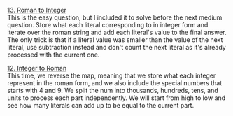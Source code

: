 [13. Roman to Integer](https://leetcode.com/problems/roman-to-integer/description/ "13. Roman to Integer") <br>
This is the easy question, but I included it to solve before the next medium question. Store what each literal corresponding to in integer form and iterate over the roman string and add each literal's value to the final answer. The only trick is that if a literal value was smaller than the value of the next literal, use subtraction instead and don't count the next literal as it's already processed with the current one.
<br>

[12. Integer to Roman](https://leetcode.com/problems/integer-to-roman/description/ "12. Integer to Roman") <br>
This time, we reverse the map, meaning that we store what each integer represent in the roman form, and we also include the special numbers that starts with 4 and 9. We split the num into thousands, hundreds, tens, and units to process each part independently. We will start from high to low and see how many literals can add up to be equal to the current part.
<br>